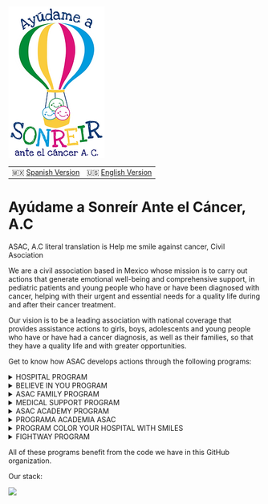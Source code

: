 
![](/assets/asac.webp)

|||
|---|---|
|🇲🇽 [Spanish Version](/profile/README.md)|🇺🇸 [English Version](/profile/README.md)|

#  Ayúdame a Sonreír Ante el Cáncer, A.C

ASAC, A.C literal translation is Help me smile against cancer, Civil Asociation

We are a civil association based in Mexico whose mission is to carry out actions that generate emotional well-being and comprehensive support, in pediatric patients and young people who have or have been diagnosed with cancer, helping with their urgent and essential needs for a quality life during and after their cancer treatment. 

Our vision is to be a leading association with national coverage that provides assistance actions to girls, boys, adolescents and young people who have or have had a cancer diagnosis, as well as their families, so that they have a quality life and with greater opportunities.


Get to know how ASAC develops actions through the following programs:

<details>
<summary>HOSPITAL PROGRAM</summary>
Weekly visits based on a work plan designed so that, through crafts, therapeutic games and parties, children in the pediatric oncology and hematology areas can relax, develop skills and acquire emotional validation tools.
</details>

<details>
<summary>BELIEVE IN YOU PROGRAM</summary>
To materialize a dream is to BELIEVE that everything is possible, it is the hope of feeling accompanied by people who honor their struggle and are alien to them. For parents it is relief and a big hug that accompanies. ASAC has a committee that selects and manages dreams so that they can become a reality.
</details>

<details>
<summary>ASAC FAMILY PROGRAM</summary>
Leaving the disease at home is the most important thing in this program. Through walks, family union is sought and to give all members a sense of belonging and group value. The families know each other in the hospital and today they are part of the ASAC family.
</details>

<details>
<summary>MEDICAL SUPPORT PROGRAM</summary>
Help with medicines and missing medical equipment.
</details>

<details>
<summary>ASAC ACADEMY PROGRAM</summary>
We have the most valuable resources: the will, time and generosity of numerous volunteers, who are trained and updated. We provide training and awareness to different social actors.
</details>

<details>
<summary>PROGRAMA ACADEMIA ASAC</summary>
Contamos con los recursos más valiosos: la voluntad, tiempo y generosidad de numerosos voluntarios, quienes se capacitan y actualizan. Brindamos capacitación y sensibilización a distintos actores sociales.
</details>

<details>
<summary>PROGRAM COLOR YOUR HOSPITAL WITH SMILES</summary>
Transformation of the rooms and corridors of the pediatric areas of the CMN La Raza General Hospital to shelter hospitalized children in friendly and therapeutic spaces.
</details>

<details>
<summary>FIGHTWAY PROGRAM</summary>
Accompanying young people with cancer between the ages of 16 and 30 (whether or not they are treated at La Raza) with material support to activate and/or continue their studies, psychotherapy, sports activities, dream fulfillment and awareness campaigns.
</details>

All of these programs benefit from the code we have in this GitHub organization.

Our stack:

<img src="https://skillicons.dev/icons?i=python,go,rails,docker" width="30%" />



